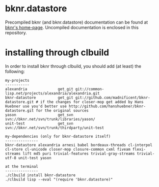 # bknr.datastore

Precompiled bknr (and bknr.datastore) documentation can be found at [bknr's home-page](http://bknr.net/html/home.html).  Uncompiled documentation is enclosed in this repository.

# installing through clbuild

In order to install bknr through clbuild, you should add (at least) the following:

    my-projects
    -----------
    alexandria              get_git git://common-lisp.net/projects/alexandria/alexandria.git
    bknr-datastore          get_git git://github.com/madnificent/bknr-datastore.git # if the changes for closer-mop get added by Hans Huebner use you'd better use http://github.com/hanshuebner/bknr-datastore.git for the original sources
    yason                   get_svn svn://bknr.net/svn/trunk/libraries/yason/
    unit-test               get_svn svn://bknr.net/svn/trunk/thirdparty/unit-test

    my-dependencies (only for bknr-datastore itself)
    ---------------
    bknr-datastore alexandria arnesi babel bordeaux-threads cl-interpol cl-store cl-unicode closer-mop closure-common cxml fiveam flexi-streams lift md5 puri trivial-features trivial-gray-streams trivial-utf-8 unit-test yason

    at the terminal
    ---------------
    ./clbuild install bknr-datastore
    ./clbuild lisp --eval "(require 'bknr.datastore)"

